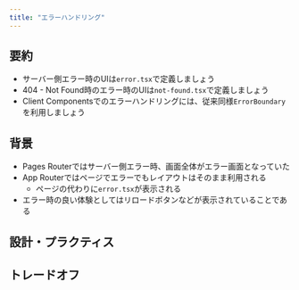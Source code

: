 ```yaml
---
title: "エラーハンドリング"
---
```


## 要約

- サーバー側エラー時のUIは`error.tsx`で定義しましょう
- 404 - Not Found時のエラー時のUIは`not-found.tsx`で定義しましょう
- Client Componentsでのエラーハンドリングには、従来同様`ErrorBoundary`を利用しましょう

## 背景

- Pages Routerではサーバー側エラー時、画面全体がエラー画面となっていた
- App Routerではページでエラーでもレイアウトはそのまま利用される
  - ページの代わりに`error.tsx`が表示される
- エラー時の良い体験としてはリロードボタンなどが表示されていることである

## 設計・プラクティス

## トレードオフ
